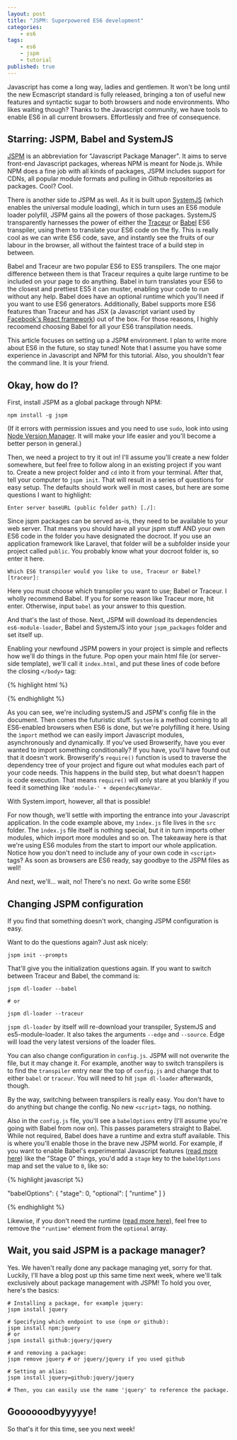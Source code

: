 ```yaml
---
layout: post
title: "JSPM: Superpowered ES6 development"
categories:
    - es6
tags:
    - es6
    - jspm
    - tutorial
published: true
---
```


Javascript has come a long way, ladies and gentlemen. It won't be long until the new Ecmascript standard is fully released, bringing a ton of useful new features and syntactic sugar to both browsers and node environments. Who likes waiting though? Thanks to the Javascript community, we have tools to enable ES6 in all current browsers. Effortlessly and free of consequence.

## Starring: JSPM, Babel and SystemJS

[JSPM](http://jspm.io/) is an abbreviation for "Javascript Package Manager". It aims to serve front-end Javascript packages, whereas NPM is meant for Node.js. While NPM does a fine job with all kinds of packages, JSPM includes support for CDNs, all popular module formats and pulling in Github repositories as packages. Cool? Cool.

There is another side to JSPM as well. As it is built upon [SystemJS](https://github.com/systemjs/systemjs) (which enables the universal module loading), which in turn uses an ES6 module loader polyfill, JSPM gains all the powers of those packages. SystemJS transparently harnesses the power of either the [Traceur](https://github.com/google/traceur-compiler) or [Babel](https://babeljs.io/) ES6 transpiler, using them to translate your ES6 code on the fly. This is really cool as we can write ES6 code, save, and instantly see the fruits of our labour in the browser, all without the faintest trace of a build step in between.

Babel and Traceur are two popular ES6 to ES5 transpilers. The one major difference between them is that Traceur requires a quite large runtime to be included on your page to do anything. Babel in turn translates your ES6 to the closest and prettiest ES5 it can muster, enabling your code to run without any help. Babel does have an optional runtime which you'll need if you want to use ES6 generators. Additionally, Babel supports more ES6 features than Traceur and has JSX (a Javascript variant used by [Facebook's React framework](https://facebook.github.io/react/)) out of the box. For those reasons, I highly recoomend choosing Babel for all your ES6 transpilation needs.

This article focuses on setting up a JSPM environment. I plan to write more about ES6 in the future, so stay tuned! Note that I assume you have some experience in Javascript and NPM for this tutorial. Also, you shouldn't fear the command line. It is your friend.

## Okay, how do I?

First, install JSPM as a global package through NPM:

```
npm install -g jspm
```

(If it errors with permission issues and you need to use `sudo`, look into using [Node Version Manager](https://github.com/creationix/nvm). It will make your life easier and you'll become a better person in general.)

Then, we need a project to try it out in! I'll assume you'll create a new folder somewhere, but feel free to follow along in an existing project if you want to. Create a new project folder and `cd` into it from your terminal. After that, tell your computer to `jspm init`. That will result in a series of questions for easy setup. The defaults should work well in most cases, but here are some questions I want to highlight:

```
Enter server baseURL (public folder path) [./]:
```

Since jspm packages can be served as-is, they need to be available to your web server. That means you should have all your jspm stuff AND your own ES6 code in the folder you have designated the docroot. If you use an application framework like Laravel, that folder will be a subfolder inside your project called `public`. You probably know what your docroot folder is, so enter it here.

```
Which ES6 transpiler would you like to use, Traceur or Babel? [traceur]:
```

Here you must choose which transpiler you want to use; Babel or Traceur. I wholly recommend Babel. If you for some reason like Traceur more, hit enter. Otherwise, input `babel` as your answer to this question.

And that's the last of those. Next, JSPM will download its dependencies `es6-module-loader`, Babel and SystemJS into your `jspm_packages` folder and set itself up.

Enabling your newfound JSPM powers in your project is simple and reflects how we'll do things in the future. Pop open your main html file (or server-side template), we'll call it `index.html`, and put these lines of code before the closing `</body>` tag:

{% highlight html %}

<script src="jspm_packages/system.js"></script>
<script src="config.js"></script>
<script>
    System.import('src/index').catch(console.error.bind(console))
</script>

{% endhighlight %}

As you can see, we're including systemJS and JSPM's config file in the document. Then comes the futuristic stuff. `System` is a method coming to all ES6-enabled browsers when ES6 is done, but we're polyfilling it here. Using the `ìmport` method we can easily import Javascript modules, asynchronously and dynamically. If you've used Browserify, have you ever wanted to import something conditionally? If you have, you'll have found out that it doesn't work. Browserify's `require()` function is used to traverse the dependency tree of your project and figure out what modules each part of your code needs. This happens in the build step, but what doesn't happen is code execution. That means `require()` will only stare at you blankly if you feed it something like `'module-' + dependecyNameVar`.

With System.import, however, all that is possible!

For now though, we'll settle with importing the entrance into your Javascript application. In the code example above, my `ìndex.js` file lives in the `src` folder. The `ìndex.js` file itself is nothing special, but it in turn imports other modules, which import more modules and so on. The takeaway here is that we're using ES6 modules from the start to import our whole application. Notice how you don't need to include any of your own code in `<script>` tags? As soon as browsers are ES6 ready, say goodbye to the JSPM files as well!

And next, we'll... wait, no! There's no next. Go write some ES6!

## Changing JSPM configuration

If you find that something doesn't work, changing JSPM configuration is easy.

Want to do the questions again? Just ask nicely:

```
jspm init --prompts
```

That'll give you the initialization questions again. If you want to switch between Traceur and Babel, the command is:

```
jspm dl-loader --babel

# or

jspm dl-loader --traceur
```

`jspm dl-loader` by itself will re-download your transpiler, SystemJS and es5-module-loader. It also takes the arguments `--edge` and `--source`. Edge will load the very latest versions of the loader files.

You can also change configuration in `config.js`. JSPM will not overwrite the file, but it may change it. For example, another way to switch transpilers is to find the `transpiler` entry near the top of `config.js` and change that to either `babel` or `traceur`. You will need to hit `jspm dl-loader` afterwards, though.

By the way, switching between transpilers is really easy. You don't have to do anything but change the config. No new `<script>` tags, no nothing.

Also in the `config.js` file, you'll see a `babelOptions` entry (I'll assume you're going with Babel from now on). This passes parameters straight to Babel. While not required, Babel does have a runtime and extra stuff available. This is where you'll enable those in the brave new JSPM world. For example, if you want to enable Babel's experimental Javascript features ([read more here](http://babeljs.io/docs/usage/experimental/)) like the "Stage 0" things, you'd add a `stage` key to the `babelOptions` map and set the value to `0`, like so:

{% highlight javascript %}

"babelOptions": {
    "stage": 0,
    "optional": [
        "runtime"
    ]
}

{% endhighlight %}

Likewise, if you don't need the runtime ([read more here](http://babeljs.io/docs/usage/runtime/)), feel free to remove the `"runtime"` element from the `optional` array.

## Wait, you said JSPM is a package manager?

Yes. We haven't really done any package managing yet, sorry for that. Luckily, I'll have a blog post up this same time next week, where we'll talk exclusively about package management with JSPM! To hold you over, here's the basics:

```
# Installing a package, for example jquery:
jspm install jquery

# Specifying which endpoint to use (npm or github):
jspm install npm:jquery
# or
jspm install github:jquery/jquery

# and removing a package:
jspm remove jquery # or jquery/jquery if you used github

# Setting an alias:
jspm install jquery=github:jquery/jquery

# Then, you can easily use the name 'jquery' to reference the package.
```

## Goooooodbyyyyye!

So that's it for this time, see you next week!